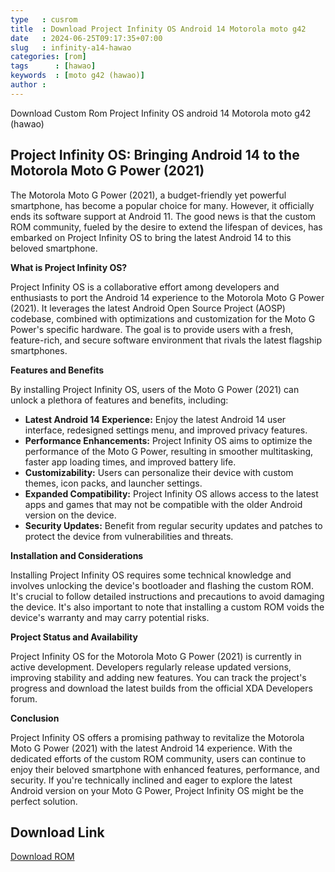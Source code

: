 ```yaml
---
type   : cusrom
title  : Download Project Infinity OS Android 14 Motorola moto g42
date   : 2024-06-25T09:17:35+07:00
slug   : infinity-a14-hawao
categories: [rom]
tags      : [hawao]
keywords  : [moto g42 (hawao)]
author : 
---
```


Download Custom Rom Project Infinity OS android 14 Motorola moto g42 (hawao)

## Project Infinity OS: Bringing Android 14 to the Motorola Moto G Power (2021)

The Motorola Moto G Power (2021), a budget-friendly yet powerful smartphone, has become a popular choice for many. However, it officially ends its software support at Android 11. The good news is that the custom ROM community, fueled by the desire to extend the lifespan of devices, has embarked on Project Infinity OS to bring the latest Android 14 to this beloved smartphone.

**What is Project Infinity OS?**

Project Infinity OS is a collaborative effort among developers and enthusiasts to port the Android 14 experience to the Motorola Moto G Power (2021). It leverages the latest Android Open Source Project (AOSP) codebase, combined with optimizations and customization for the Moto G Power's specific hardware. The goal is to provide users with a fresh, feature-rich, and secure software environment that rivals the latest flagship smartphones.

**Features and Benefits**

By installing Project Infinity OS, users of the Moto G Power (2021) can unlock a plethora of features and benefits, including:

* **Latest Android 14 Experience:** Enjoy the latest Android 14 user interface, redesigned settings menu, and improved privacy features.
* **Performance Enhancements:** Project Infinity OS aims to optimize the performance of the Moto G Power, resulting in smoother multitasking, faster app loading times, and improved battery life.
* **Customizability:** Users can personalize their device with custom themes, icon packs, and launcher settings.
* **Expanded Compatibility:** Project Infinity OS allows access to the latest apps and games that may not be compatible with the older Android version on the device.
* **Security Updates:** Benefit from regular security updates and patches to protect the device from vulnerabilities and threats.

**Installation and Considerations**

Installing Project Infinity OS requires some technical knowledge and involves unlocking the device's bootloader and flashing the custom ROM. It's crucial to follow detailed instructions and precautions to avoid damaging the device. It's also important to note that installing a custom ROM voids the device's warranty and may carry potential risks.

**Project Status and Availability**

Project Infinity OS for the Motorola Moto G Power (2021) is currently in active development. Developers regularly release updated versions, improving stability and adding new features. You can track the project's progress and download the latest builds from the official XDA Developers forum.

**Conclusion**

Project Infinity OS offers a promising pathway to revitalize the Motorola Moto G Power (2021) with the latest Android 14 experience. With the dedicated efforts of the custom ROM community, users can continue to enjoy their beloved smartphone with enhanced features, performance, and security. If you're technically inclined and eager to explore the latest Android version on your Moto G Power, Project Infinity OS might be the perfect solution.

## Download Link
[Download ROM](https://sourceforge.net/projects/infinity-x/files/hawao/14/gapps/)



